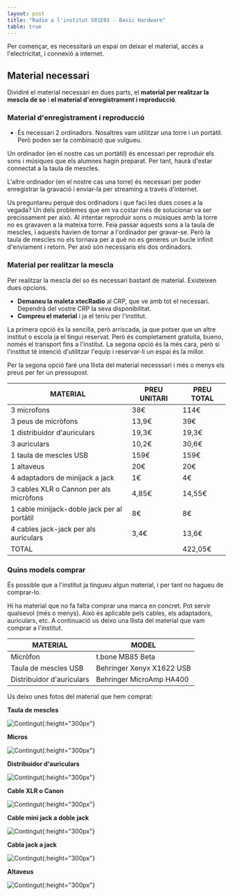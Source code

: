 ```yaml
---
layout: post
title: "Radio a l'institut S01E01 - Basic Hardware"
table: true
---
```


Per començar, es necessitarà un espai on deixar el material, accés a l'electricitat, i connexió a internet.

## Material necessari

Dividiré el material necessari en dues parts, el **material per realitzar la mescla de so** i **el material d'enregistrament i reproducció**.

### Material d'enregistrament i reproducció

* És necessari 2 ordinadors. Nosaltres vam utilitzar una torre i un portàtil. Però poden ser la combinació que vulgueu.  

Un ordinador (en el nostre cas un portàtil) és encessari per reproduir els sons i músiques que els alumnes hagin preparat. Per tant, haurà d'estar connectat a la taula de mescles.

L'altre ordinador (en el nostre cas una torre) és necessari per poder enregistrar la gravació i enviar-la per streaming a través d'internet.

Us preguntareu perquè dos ordinadors i que faci les dues coses a la vegada? Un dels problemes que em va costar més de solucionar va ser precissament per això. Al intentar reproduir sons o músiques amb la torre no es gravaven a la mateixa torre. Feia passar aquests sons a la taula de mescles, i aquests havien de tornar a l'ordinador per gravar-se. Però la taula de mescles no els tornava per a què no es generes un bucle infinit d'enviament i retorn. Per això són necessaris els dos ordinadors.

### Material per realitzar la mescla

Per realitzar la mescla del so és necessari bastant de material. Existeixen dues opcions.

* **Demaneu la maleta xtecRadio** al CRP, que ve amb tot el necessari. Dependrà del vostre CRP la seva disponibilitat.
* **Compreu el material** i ja el teniu per l'institut.

La primera opció és la sencilla, però arriscada, ja que potser que un altre institut o escola ja el tingui reservat. Però és completament gratuita, bueno, només el transport fins a l'institut. La segona opció és la més cara, però si l'institut té intenció d'utilitzar l'equip i reservar-li un espai és la millor.

Per la segona opció faré una llista del material necesssari i més o menys els preus per fer un pressupost.

| MATERIAL | PREU UNITARI | PREU TOTAL |
|---|---------------|----------|
| 3 microfons | 38€ | 114€ |
| 3 peus de micròfons | 13,9€ | 39€ |
| 1 distribuidor d'auriculars | 19,3€ | 19,3€ |
| 3 auriculars | 10,2€ | 30,6€ |
| 1 taula de mescles USB | 159€ | 159€ |
| 1 altaveus | 20€ | 20€ |
| 4 adaptadors de minijack a jack | 1€ | 4€ |
| 3 cables XLR o Cannon per als micròfons | 4,85€ | 14,55€ |
| 1 cable minijack-doble jack per al portàtil | 8€ | 8€ |
| 4 cables jack-jack per als auriculars | 3,4€ | 13,6€ |
| TOTAL | | 422,05€ |

### Quins models comprar

És possible que a l'institut ja tingueu algun material, i per tant no hagueu de comprar-lo.

Hi ha material que no fa falta comprar una marca en concret. Pot servir qualsevol (més o menys). Això és aplicable pels cables, els adaptadors, auriculars, etc. A continuació us deixo una llista del material que vam comprar a l'institut.

| MATERIAL | MODEL |
|---|---------------|
| Micròfon | t.bone MB85 Beta |
| Taula de mescles USB | Behringer Xenyx X1622 USB |
| Distribuidor d'auriculars | Behringer MicroAmp HA400 |


Us deixo unes fotos del material que hem comprat:

**Taula de mescles**

![Contingut](/assets/img/radio/taulademescles.jpg){:height="300px"}

**Micros**

![Contingut](/assets/img/radio/micro.jpg){:height="300px"}

**Distribuidor d'auriculars**

![Contingut](/assets/img/radio/distribucioauriculars.jpg){:height="300px"}

**Cable XLR o Canon**

![Contingut](/assets/img/radio/cablexlrocanon.jpg){:height="300px"}

**Cable mini jack a doble jack**

![Contingut](/assets/img/radio/cableminijackdoblejack.jpg){:height="300px"}

**Cabla jack a jack**

![Contingut](/assets/img/radio/cablejackjack.jpg){:height="300px"}

**Altaveus**

![Contingut](/assets/img/radio/altaveus.jpg){:height="300px"}
